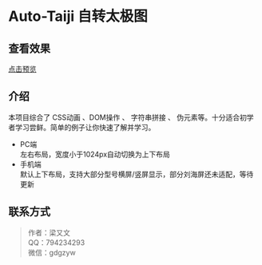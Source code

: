 # Auto-Taiji 自转太极图

## 查看效果

[点击预览](https://layouwen.github.io/Auto-Taiji/index)

## 介绍

本项目综合了 CSS动画 、DOM操作 、 字符串拼接 、 伪元素等。十分适合初学者学习尝鲜。简单的例子让你快速了解并学习。

- PC端  
  左右布局，宽度小于1024px自动切换为上下布局
- 手机端  
  默认上下布局，支持大部分型号横屏/竖屏显示，部分刘海屏还未适配，等待更新

## 联系方式

> 作者：梁又文  
> QQ：794234293  
> 微信：gdgzyw